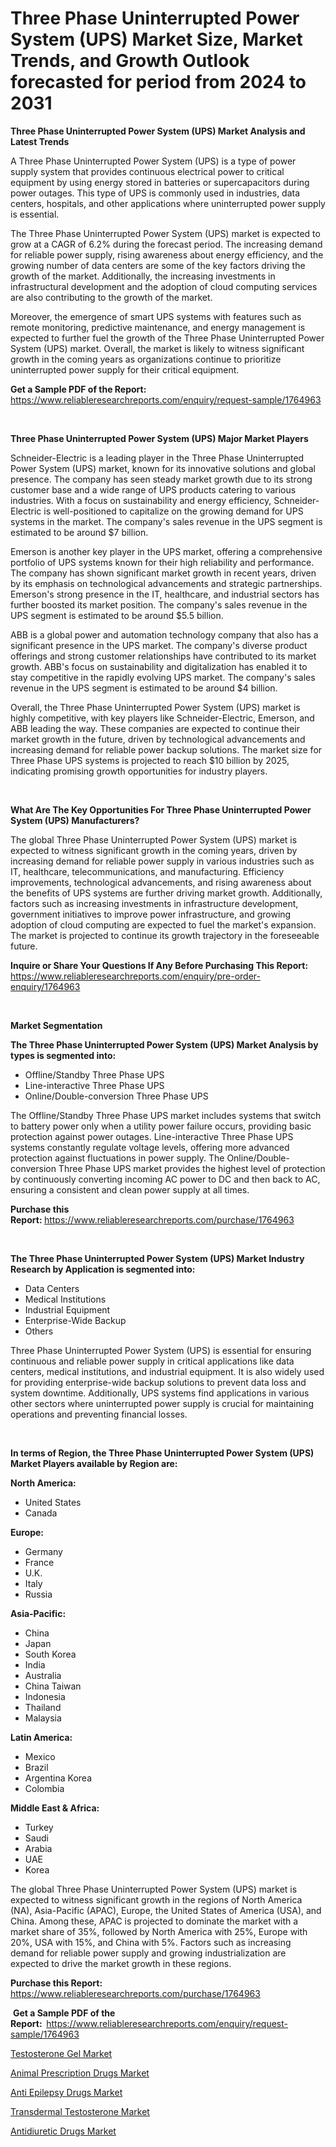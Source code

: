 <p><h1>Three Phase Uninterrupted Power System (UPS) Market Size, Market Trends, and Growth Outlook forecasted for period from 2024 to 2031</h1></p><p><strong>Three Phase Uninterrupted Power System (UPS) Market Analysis and Latest Trends</strong></p>
<p><p>A Three Phase Uninterrupted Power System (UPS) is a type of power supply system that provides continuous electrical power to critical equipment by using energy stored in batteries or supercapacitors during power outages. This type of UPS is commonly used in industries, data centers, hospitals, and other applications where uninterrupted power supply is essential.</p><p>The Three Phase Uninterrupted Power System (UPS) market is expected to grow at a CAGR of 6.2% during the forecast period. The increasing demand for reliable power supply, rising awareness about energy efficiency, and the growing number of data centers are some of the key factors driving the growth of the market. Additionally, the increasing investments in infrastructural development and the adoption of cloud computing services are also contributing to the growth of the market.</p><p>Moreover, the emergence of smart UPS systems with features such as remote monitoring, predictive maintenance, and energy management is expected to further fuel the growth of the Three Phase Uninterrupted Power System (UPS) market. Overall, the market is likely to witness significant growth in the coming years as organizations continue to prioritize uninterrupted power supply for their critical equipment.</p></p>
<p><strong>Get a Sample PDF of the Report:&nbsp;</strong> <a href="https://www.reliableresearchreports.com/enquiry/request-sample/1764963">https://www.reliableresearchreports.com/enquiry/request-sample/1764963</a></p>
<p>&nbsp;</p>
<p><strong>Three Phase Uninterrupted Power System (UPS) Major Market Players</strong></p>
<p><p>Schneider-Electric is a leading player in the Three Phase Uninterrupted Power System (UPS) market, known for its innovative solutions and global presence. The company has seen steady market growth due to its strong customer base and a wide range of UPS products catering to various industries. With a focus on sustainability and energy efficiency, Schneider-Electric is well-positioned to capitalize on the growing demand for UPS systems in the market. The company's sales revenue in the UPS segment is estimated to be around $7 billion.</p><p>Emerson is another key player in the UPS market, offering a comprehensive portfolio of UPS systems known for their high reliability and performance. The company has shown significant market growth in recent years, driven by its emphasis on technological advancements and strategic partnerships. Emerson's strong presence in the IT, healthcare, and industrial sectors has further boosted its market position. The company's sales revenue in the UPS segment is estimated to be around $5.5 billion.</p><p>ABB is a global power and automation technology company that also has a significant presence in the UPS market. The company's diverse product offerings and strong customer relationships have contributed to its market growth. ABB's focus on sustainability and digitalization has enabled it to stay competitive in the rapidly evolving UPS market. The company's sales revenue in the UPS segment is estimated to be around $4 billion.</p><p>Overall, the Three Phase Uninterrupted Power System (UPS) market is highly competitive, with key players like Schneider-Electric, Emerson, and ABB leading the way. These companies are expected to continue their market growth in the future, driven by technological advancements and increasing demand for reliable power backup solutions. The market size for Three Phase UPS systems is projected to reach $10 billion by 2025, indicating promising growth opportunities for industry players.</p></p>
<p>&nbsp;</p>
<p><strong>What Are The Key Opportunities For Three Phase Uninterrupted Power System (UPS) Manufacturers?</strong></p>
<p><p>The global Three Phase Uninterrupted Power System (UPS) market is expected to witness significant growth in the coming years, driven by increasing demand for reliable power supply in various industries such as IT, healthcare, telecommunications, and manufacturing. Efficiency improvements, technological advancements, and rising awareness about the benefits of UPS systems are further driving market growth. Additionally, factors such as increasing investments in infrastructure development, government initiatives to improve power infrastructure, and growing adoption of cloud computing are expected to fuel the market's expansion. The market is projected to continue its growth trajectory in the foreseeable future.</p></p>
<p><strong>Inquire or Share Your Questions If Any Before Purchasing This Report:</strong> <a href="https://www.reliableresearchreports.com/enquiry/pre-order-enquiry/1764963">https://www.reliableresearchreports.com/enquiry/pre-order-enquiry/1764963</a></p>
<p>&nbsp;</p>
<p><strong>Market Segmentation</strong></p>
<p><strong>The Three Phase Uninterrupted Power System (UPS) Market Analysis by types is segmented into:</strong></p>
<p><ul><li>Offline/Standby Three Phase UPS</li><li>Line-interactive Three Phase UPS</li><li>Online/Double-conversion Three Phase UPS</li></ul></p>
<p><p>The Offline/Standby Three Phase UPS market includes systems that switch to battery power only when a utility power failure occurs, providing basic protection against power outages. Line-interactive Three Phase UPS systems constantly regulate voltage levels, offering more advanced protection against fluctuations in power supply. The Online/Double-conversion Three Phase UPS market provides the highest level of protection by continuously converting incoming AC power to DC and then back to AC, ensuring a consistent and clean power supply at all times.</p></p>
<p><strong>Purchase this Report:&nbsp;</strong><a href="https://www.reliableresearchreports.com/purchase/1764963">https://www.reliableresearchreports.com/purchase/1764963</a></p>
<p>&nbsp;</p>
<p><strong>The Three Phase Uninterrupted Power System (UPS) Market Industry Research by Application is segmented into:</strong></p>
<p><ul><li>Data Centers</li><li>Medical Institutions</li><li>Industrial Equipment</li><li>Enterprise-Wide Backup</li><li>Others</li></ul></p>
<p><p>Three Phase Uninterrupted Power System (UPS) is essential for ensuring continuous and reliable power supply in critical applications like data centers, medical institutions, and industrial equipment. It is also widely used for providing enterprise-wide backup solutions to prevent data loss and system downtime. Additionally, UPS systems find applications in various other sectors where uninterrupted power supply is crucial for maintaining operations and preventing financial losses.</p></p>
<p>&nbsp;</p>
<p><strong>In terms of Region, the Three Phase Uninterrupted Power System (UPS) Market Players available by Region are:</strong></p>
<p>
    <p> <strong> North America: </strong>
        <ul>
            <li>United States</li>
            <li>Canada</li>
        </ul>
        </p> 
    <p> <strong> Europe: </strong>
        <ul>
            <li>Germany</li>
            <li>France</li>
            <li>U.K.</li>
            <li>Italy</li>
            <li>Russia</li>
        </ul>
        </p> 
    <p> <strong> Asia-Pacific: </strong>
        <ul>
            <li>China</li>
            <li>Japan</li>
            <li>South Korea</li>
            <li>India</li>
            <li>Australia</li>
            <li>China Taiwan</li>
            <li>Indonesia</li>
            <li>Thailand</li>
            <li>Malaysia</li>
        </ul>
        </p> 
    <p> <strong> Latin America: </strong>
        <ul>
            <li>Mexico</li>
            <li>Brazil</li>
            <li>Argentina Korea</li>
            <li>Colombia</li>
        </ul>
        </p> 
    <p> <strong> Middle East & Africa: </strong>
        <ul>
            <li>Turkey</li>
            <li>Saudi</li>
            <li>Arabia</li>
            <li>UAE</li>
            <li>Korea</li>
        </ul>
    </p>
    </p>
<p><p>The global Three Phase Uninterrupted Power System (UPS) market is expected to witness significant growth in the regions of North America (NA), Asia-Pacific (APAC), Europe, the United States of America (USA), and China. Among these, APAC is projected to dominate the market with a market share of 35%, followed by North America with 25%, Europe with 20%, USA with 15%, and China with 5%. Factors such as increasing demand for reliable power supply and growing industrialization are expected to drive the market growth in these regions.</p></p>
<p><strong>Purchase this Report: </strong><a href="https://www.reliableresearchreports.com/purchase/1764963">https://www.reliableresearchreports.com/purchase/1764963</a></p>
<p>&nbsp;<strong>Get a Sample PDF of the Report:&nbsp;&nbsp;</strong><a href="https://www.reliableresearchreports.com/enquiry/request-sample/1764963">https://www.reliableresearchreports.com/enquiry/request-sample/1764963</a></p>
<p><strong></strong></p>
<p><p><a href="https://medium.com/@v27092023/testosterone-gel-market-size-reveals-the-best-marketing-channels-in-global-industry-8b19185316c4">Testosterone Gel Market</a></p><p><a href="https://medium.com/@raymondgray765/animal-prescription-drugs-market-trends-and-market-analysis-forecasted-for-period-2024-2031-22825a78c25a">Animal Prescription Drugs Market</a></p><p><a href="https://medium.com/@linabernier/anti-epilepsy-drugs-market-insights-into-market-cagr-market-trends-and-growth-strategies-df295836b8d1">Anti Epilepsy Drugs Market</a></p><p><a href="https://medium.com/@v27092023/transdermal-testosterone-market-insight-market-trends-growth-forecasted-from-2024-to-2031-deaf9d489f9d">Transdermal Testosterone Market</a></p><p><a href="https://medium.com/@linabernier/antidiuretic-drugs-market-share-evolution-and-market-growth-trends-2024-2031-da30f03a6045">Antidiuretic Drugs Market</a></p></p>